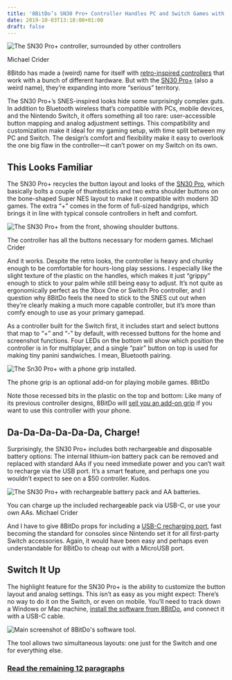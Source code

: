 ```yaml
---
title: '8BitDo’s SN30 Pro+ Controller Handles PC and Switch Games with Equal Dexterity'
date: 2019-10-03T13:18:00+01:00
draft: false
---
```


![The SN30 Pro+ controller, surrounded by other controllers](https://www.reviewgeek.com/p/uploads/2019/09/10de0134-2.jpg)

Michael Crider

8Bitdo has made a (weird) name for itself with [retro-inspired controllers](https://www.reviewgeek.com/5144/8bitdo-announces-updated-wireless-nes-classic-controller/) that work with a bunch of different hardware. But with the [SN30 Pro+](https://www.amazon.com/dp/B07T8JKVNT/?tag=reviewgeek-20) (also a weird name), they’re expanding into more “serious” territory.

The SN30 Pro+’s SNES-inspired looks hide some surprisingly complex guts. In addition to Bluetooth wireless that’s compatible with PCs, mobile devices, and the Nintendo Switch, it offers something all too rare: user-accessible button mapping and analog adjustment settings. This compatibility and customization make it ideal for my gaming setup, with time split between my PC and Switch. The design’s comfort and flexibility make it easy to overlook the one big flaw in the controller—it can’t power on my Switch on its own.

This Looks Familiar
-------------------

The SN30 Pro+ recycles the button layout and looks of the [SN30 Pro](https://www.amazon.com/dp/B0787WVYM7/?tag=reviewgeek-20), which basically bolts a couple of thumbsticks and two extra shoulder buttons on the bone-shaped Super NES layout to make it compatible with modern 3D games. The extra “+” comes in the form of full-sized handgrips, which brings it in line with typical console controllers in heft and comfort.

![The SN30 Pro+ from the front, showing shoulder buttons.](https://www.reviewgeek.com/p/uploads/2019/09/dee711d2.jpg)

The controller has all the buttons necessary for modern games. Michael Crider

And it works. Despite the retro looks, the controller is heavy and chunky enough to be comfortable for hours-long play sessions. I especially like the slight texture of the plastic on the handles, which makes it just “grippy” enough to stick to your palm while still being easy to adjust. It’s not quite as ergonomically perfect as the Xbox One or Switch Pro controller, and I question why 8BitDo feels the need to stick to the SNES cut out when they’re clearly making a much more capable controller, but it’s more than comfy enough to use as your primary gamepad.

As a controller built for the Switch first, it includes start and select buttons that map to “+” and “-” by default, with recessed buttons for the home and screenshot functions. Four LEDs on the bottom will show which position the controller is in for multiplayer, and a single “pair” button on top is used for making tiny panini sandwiches. I mean, Bluetooth pairing.

![The Sn30 Pro+ with a phone grip installed.](https://www.reviewgeek.com/p/uploads/2019/09/6cd7e18f.jpg)

The phone grip is an optional add-on for playing mobile games. 8BitDo

Note those recessed bits in the plastic on the top and bottom: Like many of its previous controller designs, 8BitDo will [sell you an add-on grip](https://www.amazon.com/dp/B07VGHS48G/?tag=reviewgeek-20) if you want to use this controller with your phone.

Da-Da-Da-Da-Da-Da, Charge!
--------------------------

Surprisingly, the SN30 Pro+ includes both rechargeable and disposable battery options: The internal lithium-ion battery pack can be removed and replaced with standard AAs if you need immediate power and you can’t wait to recharge via the USB port. It’s a smart feature, and perhaps one you wouldn’t expect to see on a $50 controller. Kudos.

![The SN30 Pro+ with rechargeable battery pack and AA batteries.](https://www.reviewgeek.com/p/uploads/2019/09/8864f460.jpg)

You can charge up the included rechargeable pack via USB-C, or use your own AAs. Michael Crider

And I have to give 8BitDo props for including a [USB-C recharging port](https://www.reviewgeek.com/18030/death-to-the-microusb-port/), fast becoming the standard for consoles since Nintendo set it for all first-party Switch accessories. Again, it would have been easy and perhaps even understandable for 8BitDo to cheap out with a MicroUSB port.

Switch It Up
------------

The highlight feature for the SN30 Pro+ is the ability to customize the button layout and analog settings. This isn’t as easy as you might expect: There’s no way to do it on the Switch, or even on mobile. You’ll need to track down a Windows or Mac machine, [install the software from 8BitDo](https://support.8bitdo.com/ultimate-software.html), and connect it with a USB-C cable.

![Main screenshot of 8BitDo's software tool.](https://www.reviewgeek.com/p/uploads/2019/09/c8fa276e.jpg)

The tool allows two simultaneous layouts: one just for the Switch and one for everything else.

### [Read the remaining 12 paragraphs](https://www.reviewgeek.com/24043/8bitdos-sn30-pro-controller-handles-pc-and-switch-games-with-equal-dexterity/)